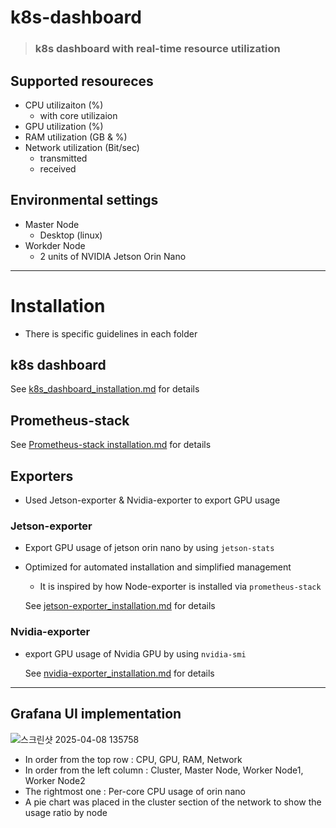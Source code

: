 # k8s-dashboard
> ### k8s dashboard with real-time resource utilization
## Supported resoureces
  - CPU utilizaiton (%) 
    - with core utilizaion
  - GPU utilization (%)
  - RAM utilization (GB & %)
  - Network utilization (Bit/sec)
    - transmitted
    - received
   
## Environmental settings
- Master Node
  - Desktop (linux)
- Workder Node
  - 2 units of NVIDIA Jetson Orin Nano

---

# Installation
- There is specific guidelines in each folder

## k8s dashboard

  See [k8s_dashboard_installation.md](k8s_dashboard_installation.md) for details


## Prometheus-stack


  See [Prometheus-stack installation.md](installation.md) for details

## Exporters
- Used Jetson-exporter & Nvidia-exporter to export GPU usage

### Jetson-exporter
- Export GPU usage of jetson orin nano by using `jetson-stats`
- Optimized for automated installation and simplified management
  - It is inspired by how Node-exporter is installed via `prometheus-stack`

  See [jetson-exporter_installation.md](jetson-exporter_installation.md) for details

### Nvidia-exporter
- export GPU usage of Nvidia GPU by using `nvidia-smi`

  See [nvidia-exporter_installation.md](nvidia-exporter_installation.md) for details


---

## Grafana UI implementation
![스크린샷 2025-04-08 135758](https://github.com/user-attachments/assets/f8c5a38a-8382-4edc-b511-a6b56bd2e01a)

- In order from the top row : CPU, GPU, RAM, Network
- In order from the left column : Cluster, Master Node, Worker Node1, Worker Node2
- The rightmost one : Per-core CPU usage of orin nano
- A pie chart was placed in the cluster section of the network to show the usage ratio by node
